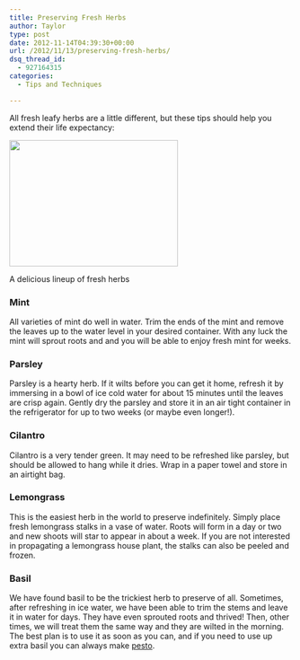 ```yaml
---
title: Preserving Fresh Herbs
author: Taylor
type: post
date: 2012-11-14T04:39:30+00:00
url: /2012/11/13/preserving-fresh-herbs/
dsq_thread_id:
  - 927164315
categories:
  - Tips and Techniques

---
```

All fresh leafy herbs are a little different, but these tips should help you extend their life expectancy:

<div id="attachment_2111" style="width: 310px" class="wp-caption alignright">
  <a href="{{% mediaroot %}}uploads/2012/11/PB171870.jpg" rel="lightbox[2025]"><img class="size-medium wp-image-2111" title="Fresh Herbs" src="{{% mediaroot %}}uploads/2012/11/PB171870-300x225.jpg" alt="" width="300" height="225" srcset="{{% mediaroot %}}uploads/2012/11/PB171870-300x225.jpg 300w, {{% mediaroot %}}uploads/2012/11/PB171870.jpg 800w" sizes="(max-width: 300px) 100vw, 300px" /></a>
  
  <p class="wp-caption-text">
    A delicious lineup of fresh herbs
  </p>
</div>

### Mint

All varieties of mint do well in water. Trim the ends of the mint and remove the leaves up to the water level in your desired container. With any luck the mint will sprout roots and and you will be able to enjoy fresh mint for weeks.

### Parsley

Parsley is a hearty herb. If it wilts before you can get it home, refresh it by immersing in a bowl of ice cold water for about 15 minutes until the leaves are crisp again. Gently dry the parsley and store it in an air tight container in the refrigerator for up to two weeks (or maybe even longer!).

### Cilantro

Cilantro is a very tender green. It may need to be refreshed like parsley, but should be allowed to hang while it dries. Wrap in a paper towel and store in an airtight bag.

### Lemongrass

This is the easiest herb in the world to preserve indefinitely. Simply place fresh lemongrass stalks in a vase of water. Roots will form in a day or two and new shoots will star to appear in about a week. If you are not interested in propagating a lemongrass house plant, the stalks can also be peeled and frozen.

### Basil

We have found basil to be the trickiest herb to preserve of all. Sometimes, after refreshing in ice water, we have been able to trim the stems and leave it in water for days. They have even sprouted roots and thrived! Then, other times, we will treat them the same way and they are wilted in the morning. The best plan is to use it as soon as you can, and if you need to use up extra basil you can always make [pesto][1].

 [1]: http://kitchen.coseppi.com/2012/05/green-tomato-pesto/ "Green Tomato Pesto"